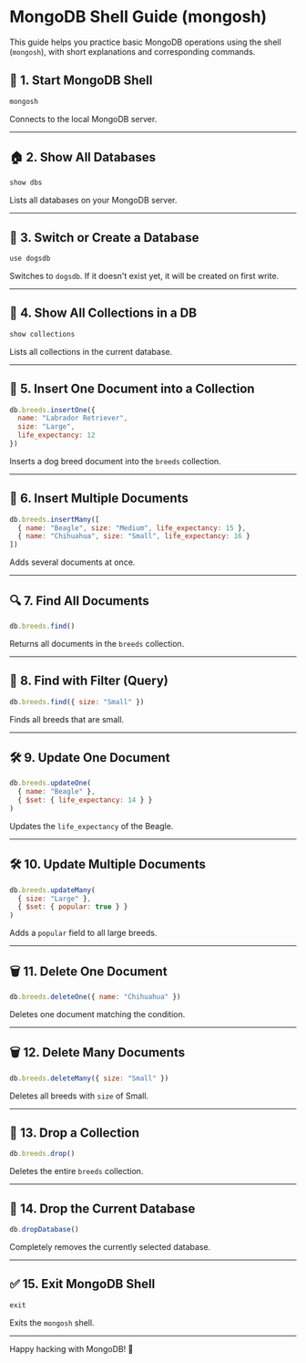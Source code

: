 
# MongoDB Shell Guide (mongosh)
This guide helps you practice basic MongoDB operations using the shell (`mongosh`), with short explanations and corresponding commands.

## 🚀 1. Start MongoDB Shell

```sh
mongosh
```

Connects to the local MongoDB server.

---

## 🏠 2. Show All Databases

```js
show dbs
```

Lists all databases on your MongoDB server.

---

## 📁 3. Switch or Create a Database

```js
use dogsdb
```

Switches to `dogsdb`. If it doesn't exist yet, it will be created on first write.

---

## 📂 4. Show All Collections in a DB

```js
show collections
```

Lists all collections in the current database.

---

## 🐶 5. Insert One Document into a Collection

```js
db.breeds.insertOne({
  name: "Labrador Retriever",
  size: "Large",
  life_expectancy: 12
})
```

Inserts a dog breed document into the `breeds` collection.

---

## 🧾 6. Insert Multiple Documents

```js
db.breeds.insertMany([
  { name: "Beagle", size: "Medium", life_expectancy: 15 },
  { name: "Chihuahua", size: "Small", life_expectancy: 16 }
])
```

Adds several documents at once.

---

## 🔍 7. Find All Documents

```js
db.breeds.find()
```

Returns all documents in the `breeds` collection.

---

## 🔎 8. Find with Filter (Query)

```js
db.breeds.find({ size: "Small" })
```

Finds all breeds that are small.

---

## 🛠️ 9. Update One Document

```js
db.breeds.updateOne(
  { name: "Beagle" },
  { $set: { life_expectancy: 14 } }
)
```

Updates the `life_expectancy` of the Beagle.

---

## 🛠️ 10. Update Multiple Documents

```js
db.breeds.updateMany(
  { size: "Large" },
  { $set: { popular: true } }
)
```

Adds a `popular` field to all large breeds.

---

## 🗑️ 11. Delete One Document

```js
db.breeds.deleteOne({ name: "Chihuahua" })
```

Deletes one document matching the condition.

---

## 🗑️ 12. Delete Many Documents

```js
db.breeds.deleteMany({ size: "Small" })
```

Deletes all breeds with `size` of Small.

---

## 🔁 13. Drop a Collection

```js
db.breeds.drop()
```

Deletes the entire `breeds` collection.

---

## 🧼 14. Drop the Current Database

```js
db.dropDatabase()
```

Completely removes the currently selected database.

---

## ✅ 15. Exit MongoDB Shell

```js
exit
```

Exits the `mongosh` shell.

---

Happy hacking with MongoDB! 🐾
